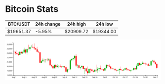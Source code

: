 # Bitcoin Stats

BTC/USDT|24h change|24h high|24h low|
|---|---|---|---|
|$19651.37|-5.95%|$20909.72|$19344.00|

<img src="./chart.svg">
